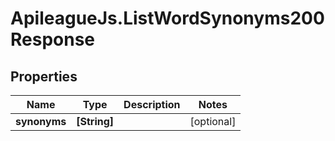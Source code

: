 # ApileagueJs.ListWordSynonyms200Response

## Properties

Name | Type | Description | Notes
------------ | ------------- | ------------- | -------------
**synonyms** | **[String]** |  | [optional] 


